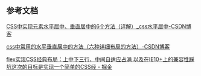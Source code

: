 

## 参考文档

[CSS中实现元素水平居中、垂直居中的6个方法（详解）_css水平居中-CSDN博客](https://blog.csdn.net/xtcbql/article/details/133428628)

[css中常用的水平垂直居中的方法（六种详细布局的方法）-CSDN博客](https://blog.csdn.net/m0_70705683/article/details/135777987)

[flex实现CSS经典布局：上中下三行，中间自适应占满 以及在IE10+上的兼容性踩坑这次的目标是实现一个简单的CSS经 - 掘金](https://juejin.cn/post/6844903927175970824)